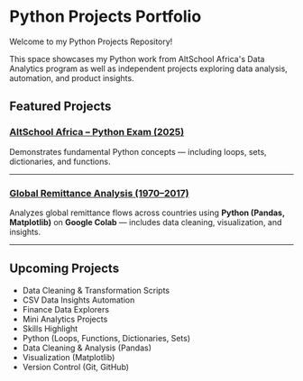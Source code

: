 # Python Projects Portfolio

Welcome to my Python Projects Repository!

This space showcases my Python work from AltSchool Africa's Data Analytics program as well as independent projects exploring data analysis, automation, and product insights.

## Featured Projects

### [AltSchool Africa – Python Exam (2025)](https://github.com/lovelyigho/Python-Portfolio/blob/main/AltSchool_Python_Exam/2025_First_Semester_Project_Exam%20Gold%20Oviroro.ipynb)
Demonstrates fundamental Python concepts — including loops, sets, dictionaries, and functions.

---

### [Global Remittance Analysis (1970–2017)](https://github.com/lovelyigho/Python-Portfolio/blob/main/Global_Remittance_Analysis/Global_Remittance_Analysis_(1970_2017).ipynb)
Analyzes global remittance flows across countries using **Python (Pandas, Matplotlib)** on **Google Colab** — includes data cleaning, visualization, and insights.

---

## Upcoming Projects

- Data Cleaning & Transformation Scripts
- CSV Data Insights Automation
- Finance Data Explorers
- Mini Analytics Projects
- Skills Highlight
- Python (Loops, Functions, Dictionaries, Sets)
- Data Cleaning & Analysis (Pandas)
- Visualization (Matplotlib)
- Version Control (Git, GitHub)
